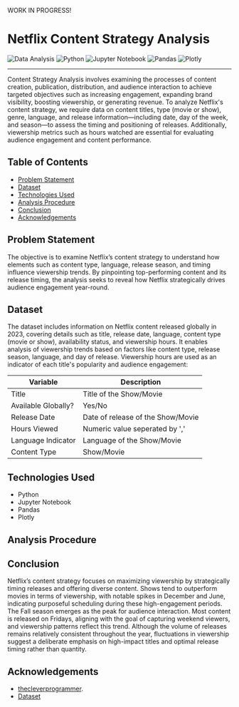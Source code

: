 WORK IN PROGRESS!
# Netflix Content Strategy Analysis
![Data Analysis](https://img.shields.io/badge/Data_Analysis-Project-brightgreen.svg)
![Python](https://img.shields.io/badge/Python-3.13%2B-blue.svg)
![Jupyter Notebook](https://img.shields.io/badge/Jupyter-Notebook-ff8800.svg)
![Pandas](https://img.shields.io/badge/Pandas-Library-blue.svg)
![Plotly](https://img.shields.io/badge/Plotly-Visualization-orange.svg)

---

Content Strategy Analysis involves examining the processes of content creation, publication, distribution, and audience interaction to achieve targeted objectives such as increasing engagement, expanding brand visibility, boosting viewership, or generating revenue. To analyze Netflix's content strategy, we require data on content titles, type (movie or show), genre, language, and release information—including date, day of the week, and season—to assess the timing and positioning of releases. Additionally, viewership metrics such as hours watched are essential for evaluating audience engagement and content performance.

## Table of Contents

- [Problem Statement](#problem-statement)
- [Dataset](#dataset)
- [Technologies Used](#technologies-used)
- [Analysis Procedure](#analysis-procedure)
- [Conclusion](#conclusion)
- [Acknowledgements](#acknowledgements)

## Problem Statement
The objective is to examine Netflix’s content strategy to understand how elements such as content type, language, release season, and timing influence viewership trends. By pinpointing top-performing content and its release timing, the analysis seeks to reveal how Netflix strategically drives audience engagement year-round.

## Dataset
The dataset includes information on Netflix content released globally in 2023, covering details such as title, release date, language, content type (movie or show), availability status, and viewership hours. It enables analysis of viewership trends based on factors like content type, release season, language, and day of release. Viewership hours are used as an indicator of each title's popularity and audience engagement:

| Variable | Description |
|----------|-------------|
| Title | Title of the Show/Movie |
| Available Globally? | Yes/No |
| Release Date | Date of release of the Show/Movie |
| Hours Viewed | Numeric value seperated by ',' |
| Language Indicator | Language of the Show/Movie |
| Content Type | Show/Movie |

## Technologies Used
- Python
- Jupyter Notebook
- Pandas
- Plotly

## Analysis Procedure

## Conclusion
Netflix’s content strategy focuses on maximizing viewership by strategically timing releases and offering diverse content. Shows tend to outperform movies in terms of viewership, with notable spikes in December and June, indicating purposeful scheduling during these high-engagement periods. The Fall season emerges as the peak for audience interaction. Most content is released on Fridays, aligning with the goal of capturing weekend viewers, and viewership patterns reflect this trend. Although the volume of releases remains relatively consistent throughout the year, fluctuations in viewership suggest a deliberate emphasis on high-impact titles and optimal release timing rather than quantity.

## Acknowledgements

- [thecleverprogrammer](https://thecleverprogrammer.com/2024/09/30/netflix-content-strategy-analysis-with-python/).
- [Dataset](https://statso.io/netflix-content-strategy-case-study/)
